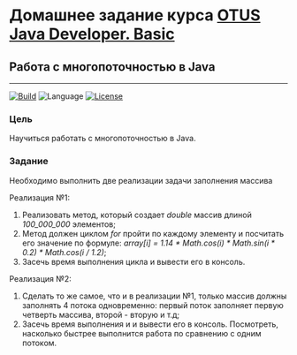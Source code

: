# Домашнее задание курса [OTUS Java Developer. Basic](https://otus.ru/lessons/java-basic/)

## Работа с многопоточностью в Java

---
[![Build](https://github.com/alexey-sidorov-dev/otus-java-multithreading-part-one/workflows/Build/badge.svg)](https://github.com/alexey-sidorov-dev/otus-java-multithreading-part-one/actions)
![Language](https://img.shields.io/github/languages/top/alexey-sidorov-dev/otus-java-multithreading-part-one)
[![License](https://img.shields.io/github/license/alexey-sidorov-dev/otus-java-multithreading-part-one)](https://github.com/alexey-sidorov-dev/otus-java-multithreading-part-one/blob/master/LICENSE)

### Цель

Научиться работать с многопоточностью в Java.

### Задание

Необходимо выполнить две реализации задачи заполнения массива

Реализация №1:

1. Реализовать метод, который создает _double_ массив длиной _100_000_000_ элементов;
2. Метод должен циклом _for_ пройти по каждому элементу и посчитать его значение по формуле: _array[i] = 1.14 * Math.cos(i) * Math.sin(i * 0.2) * Math.cos(i / 1.2)_;
3. Засечь время выполнения цикла и вывести его в консоль.

Реализация №2:

1. Сделать то же самое, что и в реализации №1, только массив должны заполнять 4 потока одновременно: первый поток заполняет первую четверть массива, второй - вторую и т.д;
2. Засечь время выполнения и и вывести его в консоль. Посмотреть, насколько быстрее выполнится работа по сравнению с одним потоком.


